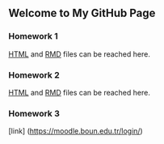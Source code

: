 ## Welcome to My GitHub Page

### Homework 1
[HTML](https://github.com/BU-IE-360/spring22-cangizer/blob/gh-pages/hw1md.html) and [RMD](https://github.com/BU-IE-360/spring22-cangizer/blob/gh-pages/hw1md.Rmd) files can be reached here. 
### Homework 2
[HTML](https://github.com/BU-IE-360/spring22-cangizer/blob/gh-pages/HW2.webarchive) and [RMD](https://github.com/BU-IE-360/spring22-cangizer/blob/gh-pages/hw2.Rmd) files can be reached here. 
### Homework 3

[link] (https://moodle.boun.edu.tr/login/)
